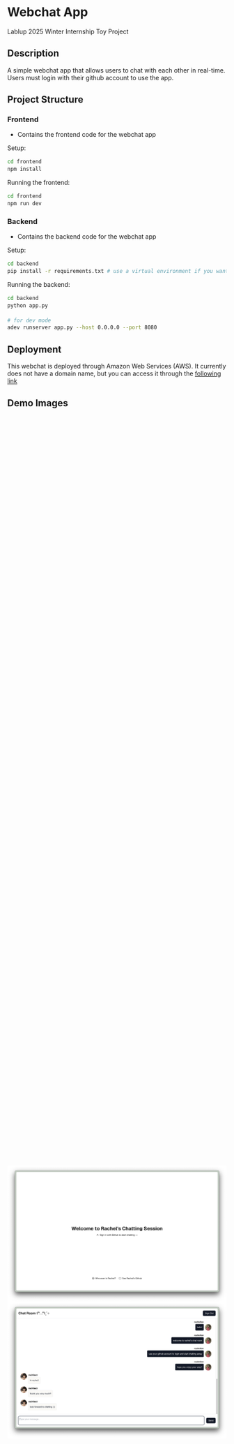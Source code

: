 # Webchat App
Lablup 2025 Winter Internship Toy Project

## Description
A simple webchat app that allows users to chat with each other in real-time. Users must login with their github account to use the app.

## Project Structure
### Frontend
- Contains the frontend code for the webchat app

Setup:
```bash
cd frontend
npm install
```

Running the frontend:
```bash
cd frontend
npm run dev
```

### Backend
- Contains the backend code for the webchat app

Setup:
```bash
cd backend
pip install -r requirements.txt # use a virtual environment if you want
```

Running the backend:
```bash
cd backend
python app.py

# for dev mode
adev runserver app.py --host 0.0.0.0 --port 8080
```

## Deployment
This webchat is deployed through Amazon Web Services (AWS). It currently does not have a domain name, but you can access it through the [following link](http://15.164.93.98:3000/)

## Demo Images

&nbsp;

<div style="display: flex; flex-direction: column; justify-content: center; align-items: center; height: 100vh;">
  <img src="./assets/image copy.png" width="550">
  <img src="./assets/image.png" width="550">
</div>
